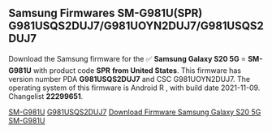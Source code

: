 <h2>Samsung Firmwares SM-G981U(SPR) G981USQS2DUJ7/G981UOYN2DUJ7/G981USQS2DUJ7</h2>
Download the Samsung firmware for the ✅ <strong>Samsung Galaxy S20 5G </strong> ⭐ <strong>SM-G981U</strong> with product code <strong>SPR</strong> <strong> from United States</strong>. This firmware has version number PDA <strong>G981USQS2DUJ7</strong> and CSC G981UOYN2DUJ7. The operating system of this firmware is Android R , with build date 2021-11-09. Changelist <strong>22299651</strong>.


[SM-G981U](https://samfirm.shop/samsung/model/SM-G981U)
[G981USQS2DUJ7](https://samfirm.shop/samsung/pda/G981USQS2DUJ7)
[Download Firmware Samsung Galaxy S20 5G SM-G981U](https://samfirm.shop/samsung/firmware/473571)
